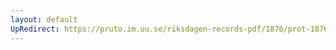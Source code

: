 ```yaml
---
layout: default
UpRedirect: https://pruto.im.uu.se/riksdagen-records-pdf/1876/prot-1876--fk--033/prot-1876--fk--033_014.pdf
---
```

